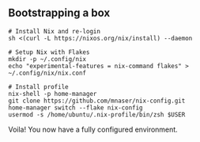 ## Bootstrapping a box

```
# Install Nix and re-login
sh <(curl -L https://nixos.org/nix/install) --daemon

# Setup Nix with Flakes
mkdir -p ~/.config/nix
echo "experimental-features = nix-command flakes" > ~/.config/nix/nix.conf

# Install profile
nix-shell -p home-manager
git clone https://github.com/mnaser/nix-config.git
home-manager switch --flake nix-config
usermod -s /home/ubuntu/.nix-profile/bin/zsh $USER
```

Voila!  You now have a fully configured environment.
